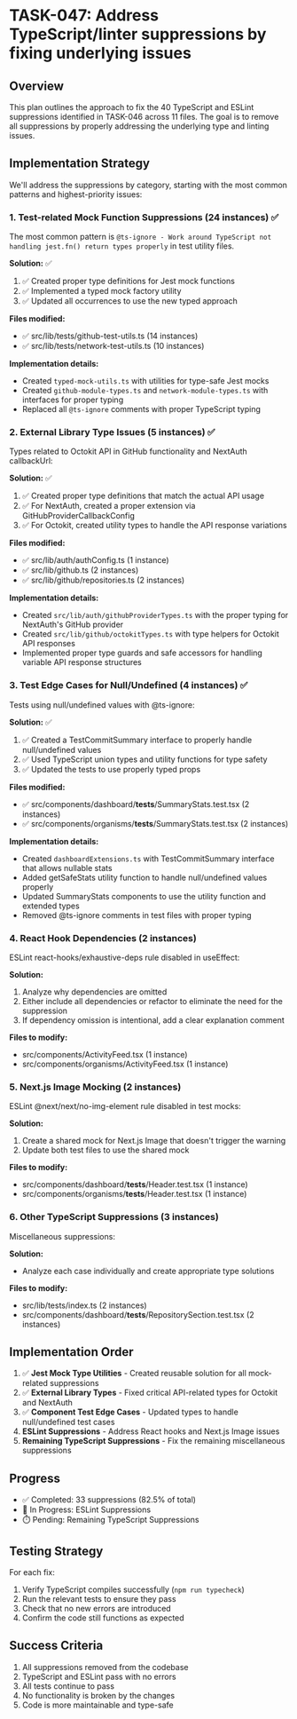 # TASK-047: Address TypeScript/linter suppressions by fixing underlying issues

## Overview

This plan outlines the approach to fix the 40 TypeScript and ESLint suppressions identified in TASK-046 across 11 files. The goal is to remove all suppressions by properly addressing the underlying type and linting issues.

## Implementation Strategy

We'll address the suppressions by category, starting with the most common patterns and highest-priority issues:

### 1. Test-related Mock Function Suppressions (24 instances) ✅

The most common pattern is `@ts-ignore - Work around TypeScript not handling jest.fn() return types properly` in test utility files.

**Solution:** ✅
1. ✅ Created proper type definitions for Jest mock functions
2. ✅ Implemented a typed mock factory utility
3. ✅ Updated all occurrences to use the new typed approach

**Files modified:**
- ✅ src/lib/tests/github-test-utils.ts (14 instances)
- ✅ src/lib/tests/network-test-utils.ts (10 instances)

**Implementation details:**
- Created `typed-mock-utils.ts` with utilities for type-safe Jest mocks
- Created `github-module-types.ts` and `network-module-types.ts` with interfaces for proper typing
- Replaced all `@ts-ignore` comments with proper TypeScript typing

### 2. External Library Type Issues (5 instances) ✅

Types related to Octokit API in GitHub functionality and NextAuth callbackUrl:

**Solution:** ✅
1. ✅ Created proper type definitions that match the actual API usage
2. ✅ For NextAuth, created a proper extension via GitHubProviderCallbackConfig
3. ✅ For Octokit, created utility types to handle the API response variations

**Files modified:**
- ✅ src/lib/auth/authConfig.ts (1 instance)
- ✅ src/lib/github.ts (2 instances)
- ✅ src/lib/github/repositories.ts (2 instances)

**Implementation details:**
- Created `src/lib/auth/githubProviderTypes.ts` with the proper typing for NextAuth's GitHub provider
- Created `src/lib/github/octokitTypes.ts` with type helpers for Octokit API responses
- Implemented proper type guards and safe accessors for handling variable API response structures

### 3. Test Edge Cases for Null/Undefined (4 instances) ✅

Tests using null/undefined values with @ts-ignore:

**Solution:** ✅
1. ✅ Created a TestCommitSummary interface to properly handle null/undefined values
2. ✅ Used TypeScript union types and utility functions for type safety
3. ✅ Updated the tests to use properly typed props

**Files modified:**
- ✅ src/components/dashboard/__tests__/SummaryStats.test.tsx (2 instances)
- ✅ src/components/organisms/__tests__/SummaryStats.test.tsx (2 instances)

**Implementation details:**
- Created `dashboardExtensions.ts` with TestCommitSummary interface that allows nullable stats
- Added getSafeStats utility function to handle null/undefined values properly
- Updated SummaryStats components to use the utility function and extended types
- Removed @ts-ignore comments in test files with proper typing

### 4. React Hook Dependencies (2 instances)

ESLint react-hooks/exhaustive-deps rule disabled in useEffect:

**Solution:**
1. Analyze why dependencies are omitted
2. Either include all dependencies or refactor to eliminate the need for the suppression
3. If dependency omission is intentional, add a clear explanation comment

**Files to modify:**
- src/components/ActivityFeed.tsx (1 instance)
- src/components/organisms/ActivityFeed.tsx (1 instance)

### 5. Next.js Image Mocking (2 instances)

ESLint @next/next/no-img-element rule disabled in test mocks:

**Solution:**
1. Create a shared mock for Next.js Image that doesn't trigger the warning
2. Update both test files to use the shared mock

**Files to modify:**
- src/components/dashboard/__tests__/Header.test.tsx (1 instance)
- src/components/organisms/__tests__/Header.test.tsx (1 instance)

### 6. Other TypeScript Suppressions (3 instances)

Miscellaneous suppressions:

**Solution:**
- Analyze each case individually and create appropriate type solutions

**Files to modify:**
- src/lib/tests/index.ts (2 instances)
- src/components/dashboard/__tests__/RepositorySection.test.tsx (2 instances)

## Implementation Order

1. ✅ **Jest Mock Type Utilities** - Created reusable solution for all mock-related suppressions
2. ✅ **External Library Types** - Fixed critical API-related types for Octokit and NextAuth
3. ✅ **Component Test Edge Cases** - Updated types to handle null/undefined test cases
4. **ESLint Suppressions** - Address React hooks and Next.js Image issues
5. **Remaining TypeScript Suppressions** - Fix the remaining miscellaneous suppressions

## Progress

- ✅ Completed: 33 suppressions (82.5% of total)
- 🔄 In Progress: ESLint Suppressions
- ⏱️ Pending: Remaining TypeScript Suppressions

## Testing Strategy

For each fix:
1. Verify TypeScript compiles successfully (`npm run typecheck`)
2. Run the relevant tests to ensure they pass
3. Check that no new errors are introduced
4. Confirm the code still functions as expected

## Success Criteria

1. All suppressions removed from the codebase
2. TypeScript and ESLint pass with no errors
3. All tests continue to pass
4. No functionality is broken by the changes
5. Code is more maintainable and type-safe